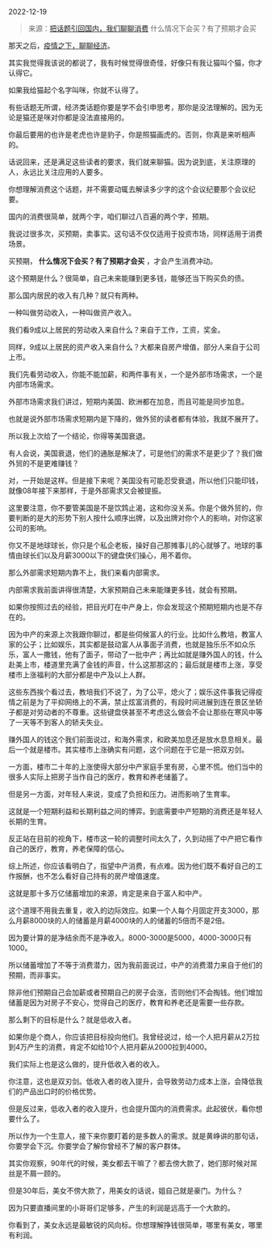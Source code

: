 2022-12-19

> 来源：[把话题引回国内，我们聊聊消费](http://mp.weixin.qq.com/s?__biz=MzU3NDc5Nzc0NQ==&mid=2247521484&idx=1&sn=605f16eeb7b90fcb4377ae3b683ac31c&chksm=fd2e3612ca59bf045d6c4de016f9d44a48610a4b94d382a0ac20043042b54dd0e17d97e04512&scene=27#wechat_redirect)
> 什么情况下会买？有了预期才会买

那天之后，[疫情之下，聊聊经济](http://mp.weixin.qq.com/s?__biz=MzU0MjYwNDU2Mw==&mid=2247509168&idx=2&sn=976c32a643f41161eca18d7caf10808d&chksm=fb1ac8cccc6d41dad62f98c8d19c779461c3a792503f06219e84f49d168ec4942c8d78fc843e&scene=21#wechat_redirect)。  

其实我觉得我该说的都说了，我有时候觉得很奇怪，好像只有我让猫叫个猫，你才认得它。

如果我给猫起个名字叫咪，你就不认得了。

有些话题无所谓，经济类话题你要是学不会引申思考，那你是没法理解的。因为无论是猫还是咪对你都是没法直接用的。  

你最后要用的也许是老虎也许是豹子，你是照猫画虎的。否则，你真是来听相声的。

话说回来，还是满足这些读者的要求，我们就来聊猫。因为说到底，关注原理的人，永远比关注应用的人要多。

你想理解消费这个话题，并不需要动辄去解读多少字的这个会议纪要那个会议纪要。  

国内的消费很简单，就两个字，咱们聊过八百遍的两个字，预期。

我说过很多次，买预期，卖事实。这句话不仅仅适用于投资市场，同样适用于消费场景。

买预期， **什么情况下会买？有了预期才会买** ，才会产生消费冲动。

这个预期是什么？很简单，自己未来能赚到更多钱，能够还当下购买负的债。  

那么国内居民的收入有几种？就只有两种。  

一种叫做劳动收入，一种叫做资产收入。

我们看9成以上居民的劳动收入来自什么？来自于工作，工资，奖金。  

同样，9成以上居民的资产收入来自什么？大都来自房产增值，部分人来自于公司上市。  

我们先看劳动收入，你能不能加薪，和两件事有关，一个是外部市场需求，一个是内部市场需求。  

外部市场需求我们讲过，短期内美国、欧洲都在加息，而且可能是同步加息。  

也就是说外部市场需求短期内是下降的，做外贸的读者都有体验，我就不展开了。  

所以我上次给了一个结论，你得等美国衰退。  

有人会说，美国衰退，他们的通胀是解决了，可是他们的需求不是更少了？我们做外贸的不是更难赚钱？  

对，一开始是这样。但是接下来呢？美国没有可能忍受衰退，所以他们只能印钱，就像08年接下来那样，于是外部需求又会被提振。

这里要注意，你不要管美国是不是饮鸩止渴，这和你没关系。你是个做外贸的，你要判断的是大的形势下别人按什么顺序出牌，以及出牌对你个人的影响，对你这家公司的影响。  

你又不是地球球长，你只是个私企老板，操好自己那摊事儿的心就够了。地球的事情由球长们以及月薪3000以下的键盘侠们操心，用不着你。

那么外部需求短期内靠不上，我们来看内部需求。  

内部需求我前面讲得很清楚，大家预期自己未来能赚更多钱，就会有预期。  

如果你按照过去的经验，把目光盯在中产身上，你会发现这个预期短期内也是不存在的。  

因为中产的来源上次我跟你聊过，都是些伺候富人的行业。比如什么教培，教富人家的公子；比如娱乐，其实都是鼓动富人从事面子消费，也就是独乐乐不如众乐乐，富人一撒钱，他有了面子，带动了一批中产；再比如就是赚外国人的钱，什么赴美上市，楼道里充满了金钱的声音，什么这那那这的；最后就是楼市上涨，享受楼市上涨福利的大部分都是中产及以上人群。  

这些东西挨个看过去，教培我们不说了，为了公平，熄火了；娱乐这件事我记得疫情之前是为了平抑网络上的不满，禁止炫富消费的，有段时间进展到连在景区坐轿子都是对劳动者的不尊重。这些键盘侠甚至不考虑这么做会不会让那些在寒风中等了一天等不到客人的轿夫失业。  

赚外国人的钱这个我们前面说过，和海外需求，和欧美加息还是放水息息相关。最后一个就是楼市。其实楼市上涨确实有问题，这个问题在于它是一把双刃剑。  

一方面，楼市二十年的上涨使得大部分中产家庭手里有房，心里不慌。他们当中的很多人实际上把房子当作自己的医疗，教育和养老储蓄了。

但是另一方面，对年轻人来说，变成了负担和压力。进而影响了生育率。

这就是一个短期利益和长期利益之间的博弈。到底需要中产短期的消费还是年轻人长期的生育。

反正站在目前的视角下，楼市这一轮的调整时间太久了，久到动摇了中产把它看作自己的医疗，教育，养老保障的信心。  

综上所述，你应该看明白了，指望中产消费，有点难。因为他们既不看好自己的工作报酬，也不怎么看好自己持有的房产增值速度。  

这就是那十多万亿储蓄增加的来源，肯定是来自于富人和中产。  

这个道理不用我去重复，收入的边际效应。如果一个人每个月固定开支3000，那么月薪8000块的人的储蓄是月薪4000块的人的储蓄的5倍而不是2倍。

因为要计算的是净结余而不是净收入。8000-3000是5000，4000-3000只有1000。  

所以储蓄增加了不等于消费潜力，因为我前面说过，中产的消费潜力来自于他们的预期，而非事实。  

除非他们预期自己会加薪或者预期自己的房子会涨，否则他们不会掏钱。他们增加储蓄是因为对房子不安心，觉得自己的医疗，教育和养老还是需要一些存款。  

那么剩下的目标是什么？就是低收入者。  

如果你是个商人，你应该把目标投向他们。我曾经说过，给一个人把月薪从2万拉到4万产生的消费，肯定不如给10个人把月薪从2000拉到4000。  

我们实际上也是这么做的，提升低收入者的收入。  

你注意，这也是双刃剑。低收入者的收入提升，会导致劳动力成本上涨，会降低我们的产品出口时的价格优势。  

但是反过来，低收入者的收入提升，也会提升国内的消费需求。此起彼伏，看你想要什么了。  

所以作为一个生意人，接下来你要盯着的是多数人的需求。就是黄峥讲的那句话，你要学会下沉。你要学会了解你曾经不了解的客户群体。  

其实你观察，90年代的时候，美女都去干嘛了？都去傍大款了，她们那时候对屌丝是不屑一顾的。  

但是30年后，美女不傍大款了，用美女的话说，姐自己就是豪门。为什么？  

因为只要直播间里的小哥哥们足够多，产生的利润是远高于一个大款的。  

你看到了，美女永远是最敏锐的风向标。你想理解挣钱很简单，哪里有美女，哪里有利润。

